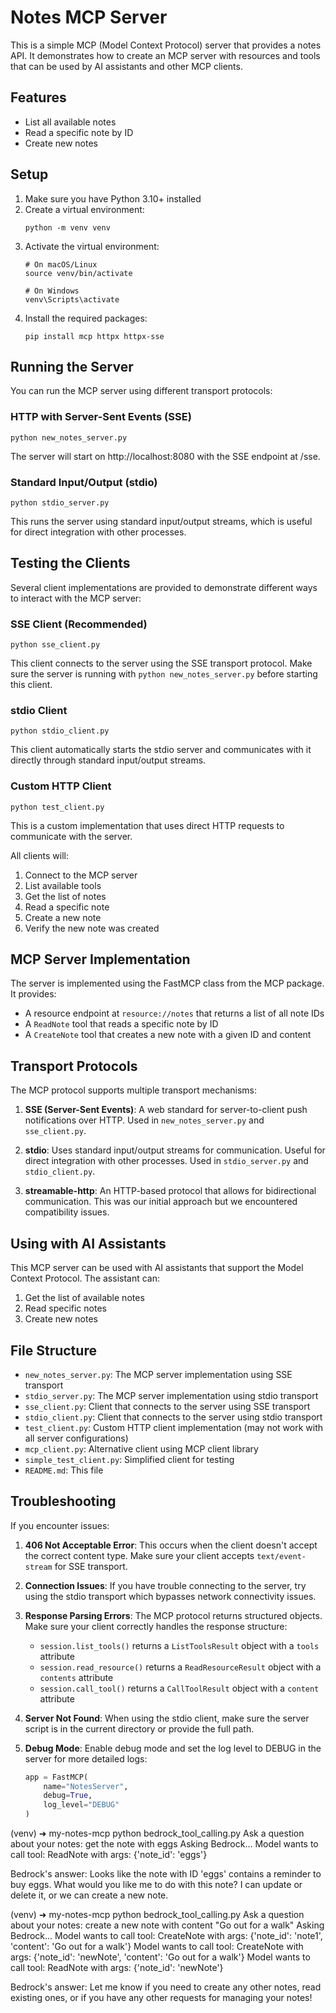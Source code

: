 # Notes MCP Server

This is a simple MCP (Model Context Protocol) server that provides a notes API. It demonstrates how to create an MCP server with resources and tools that can be used by AI assistants and other MCP clients.

## Features

- List all available notes
- Read a specific note by ID
- Create new notes

## Setup

1. Make sure you have Python 3.10+ installed
2. Create a virtual environment:
   ```
   python -m venv venv
   ```
3. Activate the virtual environment:
   ```
   # On macOS/Linux
   source venv/bin/activate
   
   # On Windows
   venv\Scripts\activate
   ```
4. Install the required packages:
   ```
   pip install mcp httpx httpx-sse
   ```

## Running the Server

You can run the MCP server using different transport protocols:

### HTTP with Server-Sent Events (SSE)

```
python new_notes_server.py
```

The server will start on http://localhost:8080 with the SSE endpoint at /sse.

### Standard Input/Output (stdio)

```
python stdio_server.py
```

This runs the server using standard input/output streams, which is useful for direct integration with other processes.

## Testing the Clients

Several client implementations are provided to demonstrate different ways to interact with the MCP server:

### SSE Client (Recommended)

```
python sse_client.py
```

This client connects to the server using the SSE transport protocol. Make sure the server is running with `python new_notes_server.py` before starting this client.

### stdio Client

```
python stdio_client.py
```

This client automatically starts the stdio server and communicates with it directly through standard input/output streams.

### Custom HTTP Client

```
python test_client.py
```

This is a custom implementation that uses direct HTTP requests to communicate with the server.

All clients will:
1. Connect to the MCP server
2. List available tools
3. Get the list of notes
4. Read a specific note
5. Create a new note
6. Verify the new note was created

## MCP Server Implementation

The server is implemented using the FastMCP class from the MCP package. It provides:

- A resource endpoint at `resource://notes` that returns a list of all note IDs
- A `ReadNote` tool that reads a specific note by ID
- A `CreateNote` tool that creates a new note with a given ID and content

## Transport Protocols

The MCP protocol supports multiple transport mechanisms:

1. **SSE (Server-Sent Events)**: A web standard for server-to-client push notifications over HTTP. Used in `new_notes_server.py` and `sse_client.py`.

2. **stdio**: Uses standard input/output streams for communication. Useful for direct integration with other processes. Used in `stdio_server.py` and `stdio_client.py`.

3. **streamable-http**: An HTTP-based protocol that allows for bidirectional communication. This was our initial approach but we encountered compatibility issues.

## Using with AI Assistants

This MCP server can be used with AI assistants that support the Model Context Protocol. The assistant can:

1. Get the list of available notes
2. Read specific notes
3. Create new notes

## File Structure

- `new_notes_server.py`: The MCP server implementation using SSE transport
- `stdio_server.py`: The MCP server implementation using stdio transport
- `sse_client.py`: Client that connects to the server using SSE transport
- `stdio_client.py`: Client that connects to the server using stdio transport
- `test_client.py`: Custom HTTP client implementation (may not work with all server configurations)
- `mcp_client.py`: Alternative client using MCP client library
- `simple_test_client.py`: Simplified client for testing
- `README.md`: This file

## Troubleshooting

If you encounter issues:

1. **406 Not Acceptable Error**: This occurs when the client doesn't accept the correct content type. Make sure your client accepts `text/event-stream` for SSE transport.

2. **Connection Issues**: If you have trouble connecting to the server, try using the stdio transport which bypasses network connectivity issues.

3. **Response Parsing Errors**: The MCP protocol returns structured objects. Make sure your client correctly handles the response structure:
   - `session.list_tools()` returns a `ListToolsResult` object with a `tools` attribute
   - `session.read_resource()` returns a `ReadResourceResult` object with a `contents` attribute
   - `session.call_tool()` returns a `CallToolResult` object with a `content` attribute

4. **Server Not Found**: When using the stdio client, make sure the server script is in the current directory or provide the full path.

5. **Debug Mode**: Enable debug mode and set the log level to DEBUG in the server for more detailed logs:
   ```python
   app = FastMCP(
       name="NotesServer",
       debug=True,
       log_level="DEBUG"
   )
   ```


(venv) ➜  my-notes-mcp python bedrock_tool_calling.py
Ask a question about your notes: get the note with eggs
Asking Bedrock...
Model wants to call tool: ReadNote with args: {'note_id': 'eggs'}

Bedrock's answer:
Looks like the note with ID 'eggs' contains a reminder to buy eggs. What would you like me to do with this note? I can update or delete it, or we can create a new note.

(venv) ➜  my-notes-mcp python bedrock_tool_calling.py
Ask a question about your notes: create a new note with content "Go out for a walk"
Asking Bedrock...
Model wants to call tool: CreateNote with args: {'note_id': 'note1', 'content': 'Go out for a walk'}
Model wants to call tool: CreateNote with args: {'note_id': 'newNote', 'content': 'Go out for a walk'}
Model wants to call tool: ReadNote with args: {'note_id': 'newNote'}

Bedrock's answer:
Let me know if you need to create any other notes, read existing ones, or if you have any other requests for managing your notes!

